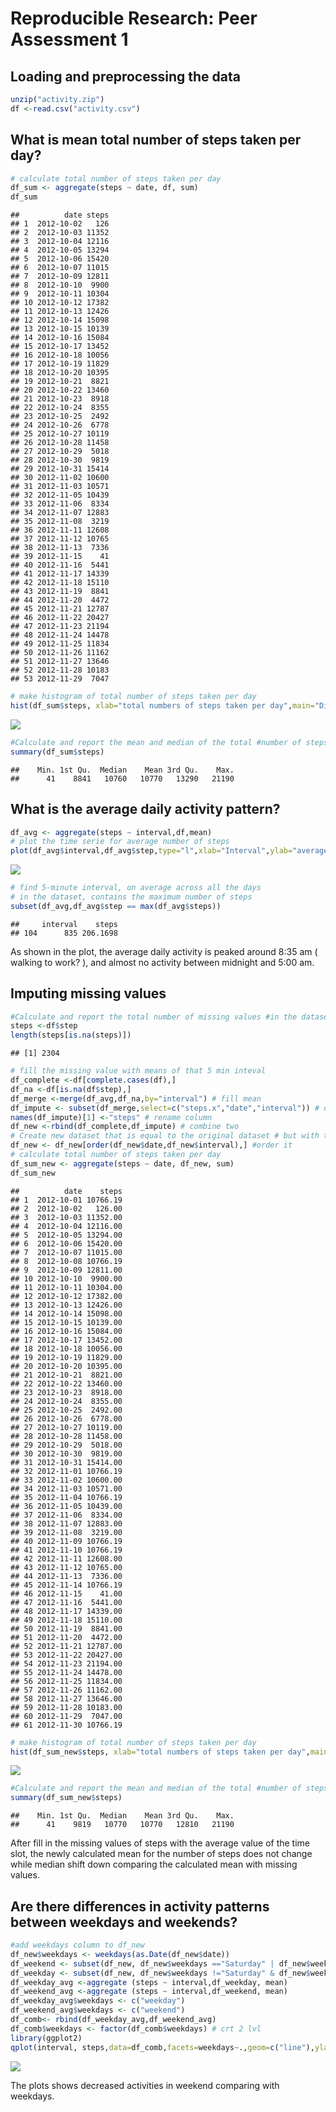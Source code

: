 # Reproducible Research: Peer Assessment 1


## Loading and preprocessing the data

```r
unzip("activity.zip")
df <-read.csv("activity.csv")
```



## What is mean total number of steps taken per day?

```r
# calculate total number of steps taken per day
df_sum <- aggregate(steps ~ date, df, sum)
df_sum
```

```
##          date steps
## 1  2012-10-02   126
## 2  2012-10-03 11352
## 3  2012-10-04 12116
## 4  2012-10-05 13294
## 5  2012-10-06 15420
## 6  2012-10-07 11015
## 7  2012-10-09 12811
## 8  2012-10-10  9900
## 9  2012-10-11 10304
## 10 2012-10-12 17382
## 11 2012-10-13 12426
## 12 2012-10-14 15098
## 13 2012-10-15 10139
## 14 2012-10-16 15084
## 15 2012-10-17 13452
## 16 2012-10-18 10056
## 17 2012-10-19 11829
## 18 2012-10-20 10395
## 19 2012-10-21  8821
## 20 2012-10-22 13460
## 21 2012-10-23  8918
## 22 2012-10-24  8355
## 23 2012-10-25  2492
## 24 2012-10-26  6778
## 25 2012-10-27 10119
## 26 2012-10-28 11458
## 27 2012-10-29  5018
## 28 2012-10-30  9819
## 29 2012-10-31 15414
## 30 2012-11-02 10600
## 31 2012-11-03 10571
## 32 2012-11-05 10439
## 33 2012-11-06  8334
## 34 2012-11-07 12883
## 35 2012-11-08  3219
## 36 2012-11-11 12608
## 37 2012-11-12 10765
## 38 2012-11-13  7336
## 39 2012-11-15    41
## 40 2012-11-16  5441
## 41 2012-11-17 14339
## 42 2012-11-18 15110
## 43 2012-11-19  8841
## 44 2012-11-20  4472
## 45 2012-11-21 12787
## 46 2012-11-22 20427
## 47 2012-11-23 21194
## 48 2012-11-24 14478
## 49 2012-11-25 11834
## 50 2012-11-26 11162
## 51 2012-11-27 13646
## 52 2012-11-28 10183
## 53 2012-11-29  7047
```

```r
# make histogram of total number of steps taken per day
hist(df_sum$steps, xlab="total numbers of steps taken per day",main="Distribution of total numbers of steps taken per day",breaks=22)
```

![](PA1_template_files/figure-html/unnamed-chunk-2-1.png) 

```r
#Calculate and report the mean and median of the total #number of steps taken per day
summary(df_sum$steps)
```

```
##    Min. 1st Qu.  Median    Mean 3rd Qu.    Max. 
##      41    8841   10760   10770   13290   21190
```


## What is the average daily activity pattern?

```r
df_avg <- aggregate(steps ~ interval,df,mean)
# plot the time serie for average number of steps
plot(df_avg$interval,df_avg$step,type="l",xlab="Interval",ylab="average number of steps")
```

![](PA1_template_files/figure-html/unnamed-chunk-3-1.png) 

```r
# find 5-minute interval, on average across all the days 
# in the dataset, contains the maximum number of steps
subset(df_avg,df_avg$step == max(df_avg$steps))
```

```
##     interval    steps
## 104      835 206.1698
```

As shown in the plot, the average daily activity is peaked around 8:35 am ( walking to work? ), and almost no activity between midnight and 5:00 am.

## Imputing missing values

```r
#Calculate and report the total number of missing values #in the dataset (i.e. the total number of rows with NAs)
steps <-df$step
length(steps[is.na(steps)])
```

```
## [1] 2304
```

```r
# fill the missing value with means of that 5 min inteval
df_complete <-df[complete.cases(df),]
df_na <-df[is.na(df$step),]
df_merge <-merge(df_avg,df_na,by="interval") # fill mean
df_impute <- subset(df_merge,select=c("steps.x","date","interval")) # only take the columns needed
names(df_impute)[1] <-"steps" # rename column
df_new <-rbind(df_complete,df_impute) # combine two
# Create new dataset that is equal to the original dataset # but with the missing data filled in.
df_new <- df_new[order(df_new$date,df_new$interval),] #order it
# calculate total number of steps taken per day
df_sum_new <- aggregate(steps ~ date, df_new, sum)
df_sum_new
```

```
##          date    steps
## 1  2012-10-01 10766.19
## 2  2012-10-02   126.00
## 3  2012-10-03 11352.00
## 4  2012-10-04 12116.00
## 5  2012-10-05 13294.00
## 6  2012-10-06 15420.00
## 7  2012-10-07 11015.00
## 8  2012-10-08 10766.19
## 9  2012-10-09 12811.00
## 10 2012-10-10  9900.00
## 11 2012-10-11 10304.00
## 12 2012-10-12 17382.00
## 13 2012-10-13 12426.00
## 14 2012-10-14 15098.00
## 15 2012-10-15 10139.00
## 16 2012-10-16 15084.00
## 17 2012-10-17 13452.00
## 18 2012-10-18 10056.00
## 19 2012-10-19 11829.00
## 20 2012-10-20 10395.00
## 21 2012-10-21  8821.00
## 22 2012-10-22 13460.00
## 23 2012-10-23  8918.00
## 24 2012-10-24  8355.00
## 25 2012-10-25  2492.00
## 26 2012-10-26  6778.00
## 27 2012-10-27 10119.00
## 28 2012-10-28 11458.00
## 29 2012-10-29  5018.00
## 30 2012-10-30  9819.00
## 31 2012-10-31 15414.00
## 32 2012-11-01 10766.19
## 33 2012-11-02 10600.00
## 34 2012-11-03 10571.00
## 35 2012-11-04 10766.19
## 36 2012-11-05 10439.00
## 37 2012-11-06  8334.00
## 38 2012-11-07 12883.00
## 39 2012-11-08  3219.00
## 40 2012-11-09 10766.19
## 41 2012-11-10 10766.19
## 42 2012-11-11 12608.00
## 43 2012-11-12 10765.00
## 44 2012-11-13  7336.00
## 45 2012-11-14 10766.19
## 46 2012-11-15    41.00
## 47 2012-11-16  5441.00
## 48 2012-11-17 14339.00
## 49 2012-11-18 15110.00
## 50 2012-11-19  8841.00
## 51 2012-11-20  4472.00
## 52 2012-11-21 12787.00
## 53 2012-11-22 20427.00
## 54 2012-11-23 21194.00
## 55 2012-11-24 14478.00
## 56 2012-11-25 11834.00
## 57 2012-11-26 11162.00
## 58 2012-11-27 13646.00
## 59 2012-11-28 10183.00
## 60 2012-11-29  7047.00
## 61 2012-11-30 10766.19
```

```r
# make histogram of total number of steps taken per day
hist(df_sum_new$steps, xlab="total numbers of steps taken per day",main="Distribution of total numbers of steps taken per day",breaks=22)
```

![](PA1_template_files/figure-html/unnamed-chunk-4-1.png) 

```r
#Calculate and report the mean and median of the total #number of steps taken per day
summary(df_sum_new$steps)
```

```
##    Min. 1st Qu.  Median    Mean 3rd Qu.    Max. 
##      41    9819   10770   10770   12810   21190
```

After fill in the missing values of steps with the average value of the time slot, the newly calculated mean for the number of steps does not change while median shift down comparing the calculated mean with missing values.

## Are there differences in activity patterns between weekdays and weekends?

```r
#add weekdays column to df_new
df_new$weekdays <- weekdays(as.Date(df_new$date))
df_weekend <- subset(df_new, df_new$weekdays =="Saturday" | df_new$weekdays =="Sunday")
df_weekday <- subset(df_new, df_new$weekdays !="Saturday" & df_new$weekdays !="Sunday")
df_weekday_avg <-aggregate (steps ~ interval,df_weekday, mean)
df_weekend_avg <-aggregate (steps ~ interval,df_weekend, mean)
df_weekday_avg$weekdays <- c("weekday")
df_weekend_avg$weekdays <- c("weekend")
df_comb<- rbind(df_weekday_avg,df_weekend_avg)
df_comb$weekdays <- factor(df_comb$weekdays) # crt 2 lvl
library(ggplot2)
qplot(interval, steps,data=df_comb,facets=weekdays~.,geom=c("line"),ylab="Number of steps")
```

![](PA1_template_files/figure-html/unnamed-chunk-5-1.png) 


The plots shows decreased activities in weekend comparing with weekdays.

